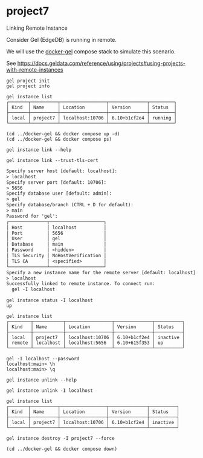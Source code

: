 # project7

Linking Remote Instance

Consider Gel (EdgeDB) is running in remote. 

We will use the [docker-gel](../docker-gel) compose stack to simulate this scenario.

See https://docs.geldata.com/reference/using/projects#using-projects-with-remote-instances

```shell
gel project init
gel project info
```

```shell
gel instance list
┌───────┬──────────┬─────────────────┬──────────────┬─────────┐
│ Kind  │ Name     │ Location        │ Version      │ Status  │
├───────┼──────────┼─────────────────┼──────────────┼─────────┤
│ local │ project7 │ localhost:10706 │ 6.10+b1cf2e4 │ running │
└───────┴──────────┴─────────────────┴──────────────┴─────────┘
```

```shell
(cd ../docker-gel && docker compose up -d)
(cd ../docker-gel && docker compose ps)
```

```shell
gel instance link --help
```

```shell
gel instance link --trust-tls-cert
```

```txt
Specify server host [default: localhost]:
> localhost
Specify server port [default: 10706]:
> 5656
Specify database user [default: admin]:
> gel
Specify database/branch (CTRL + D for default):
> main
Password for 'gel':
┌──────────────┬────────────────────┐
│ Host         │ localhost          │
│ Port         │ 5656               │
│ User         │ gel                │
│ Database     │ main               │
│ Password     │ <hidden>           │
│ TLS Security │ NoHostVerification │
│ TLS CA       │ <specified>        │
└──────────────┴────────────────────┘
Specify a new instance name for the remote server [default: localhost]:
> localhost
Successfully linked to remote instance. To connect run:
  gel -I localhost
```

```shell
gel instance status -I localhost
up
```

```shell
gel instance list
┌────────┬───────────┬─────────────────┬──────────────┬──────────┐
│ Kind   │ Name      │ Location        │ Version      │ Status   │
├────────┼───────────┼─────────────────┼──────────────┼──────────┤
│ local  │ project7  │ localhost:10706 │ 6.10+b1cf2e4 │ inactive │
│ remote │ localhost │ localhost:5656  │ 6.10+615f353 │ up       │
└────────┴───────────┴─────────────────┴──────────────┴──────────┘
```

```shell
gel -I localhost --password
localhost:main> \h
localhost:main> \q
```

```shell
gel instance unlink --help
```

```shell
gel instance unlink -I localhost
```

```shell
gel instance list
┌───────┬──────────┬─────────────────┬──────────────┬──────────┐
│ Kind  │ Name     │ Location        │ Version      │ Status   │
├───────┼──────────┼─────────────────┼──────────────┼──────────┤
│ local │ project7 │ localhost:10706 │ 6.10+b1cf2e4 │ inactive │
└───────┴──────────┴─────────────────┴──────────────┴──────────┘
```

```shell
gel instance destroy -I project7 --force
```

```shell
(cd ../docker-gel && docker compose down)
```
